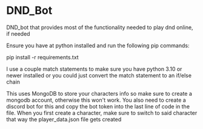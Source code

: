 # DND_Bot
DND_bot that provides most of the functionality needed to play dnd online, if needed

Ensure you have at python installed and run the following pip commands:

pip install -r requirements.txt

I use a couple match statements to make sure you have python 3.10 or newer installed or you could just convert the match statement to an if/else chain

This uses MongoDB to store your characters info so make sure to create a mongodb account, otherwise this won't work. You also need to create a discord bot for this and copy the bot token into the last line of code in the file. When you first create a character, make sure to switch to said character that way the player_data.json file gets created
